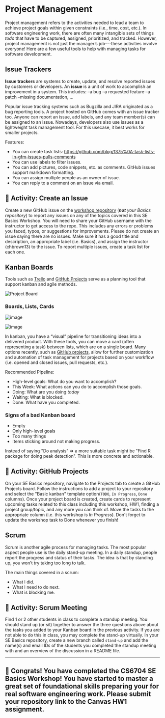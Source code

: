 # Project Management

Project management refers to the activities needed to lead a team to achieve project goals within given constraints (i.e., time, cost, etc.). In software engineering work, there are often many intangible sets of things _todo_ that have to be captured, assigned, prioritized, and tracked. However, project management is not just the manager’s job–--these activities involve everyone! Here are a few useful tools to help with managing tasks for software development.

## Issue Trackers

**Issue trackers** are systems to create, update, and resolve reported issues by customers or developers. An **issue** is a unit of work to accomplish an improvement in a system. This includes:
–a bug
–a requested feature
–a patch
–missing documentation, ... 

Popular issue tracking systems such as Bugzilla and JIRA originated as a bug reporting tools. A project hosted on GitHub comes with an issue tracker too. Anyone can report an issue, add labels, and any team member(s) can be assigned to an issue. Nowadays, developers also use issues as a lightweight task management tool. For this usecase, it best works for smaller projects.

Features:
* You can create task lists: https://github.com/blog/1375%0A-task-lists-in-gfm-issues-pulls-comments
* You can use labels to filter issues.
* You can add pictures, code snippets, etc. as comments. GitHub issues support markdown formatting.
* You can assign multiple people as an owner of issue.
* You can reply to a comment on an issue via email.

## 📝 Activity: Create an Issue

Create a new GitHub issue on the [workshop repository](https://github.com/CS6704-VT/Workshops) (**_not_** _your Basics repository_) to report any issues on any of the topics covered in this SE Basics Workshop. You will need to share your GitHub username with the instructor to get access to the repo. This includes any errors or problems you faced, typos, or suggestions for improvements. Please do not create an issue saying there are no issues. Make sure it has a good title and description, an appropriate label (i.e. Basics), and assign the instructor (chbrown13) to the issue. To report multiple issues, create a task list for each one. 

## Kanban Boards

Tools such as [Trello](https://trello.com/) and [GitHub Projects](https://docs.github.com/en/free-pro-team@latest/github/managing-your-work-on-github/about-project-boards) serve as a planning tool that support kanban and agile methods.

![Project Board](https://miro.medium.com/max/4976/1*_St3BrB36V05JAuFIC3utQ.png)

### Boards, Lists, Cards

![image](https://cloud.githubusercontent.com/assets/742934/15636941/eb418154-25db-11e6-9814-5a3c835c0c11.png)

![image](https://cloud.githubusercontent.com/assets/742934/15635646/cbe2b4fa-25b2-11e6-8dc9-e6cafca6629c.png)

In kanban, you have a “visual” pipeline for transitioning ideas into a delivered product. With these tools, you can move a card (often representing a task) between lists, which are on a single board. Many options recently, such as [GitHub projects](https://docs.github.com/en/issues/organizing-your-work-with-project-boards/managing-project-boards/about-automation-for-project-boards), allow for further customization and automation of task management for projects based on your workflow (i.e. opened and closed issues, pull requests, etc.).

Recommended Pipeline:

* High-level goals: What do you want to accomplish?
* This Week: What actions can you do to accomplish those goals.
* Doing: What are you doing *today*
* Waiting: What is blocked.
* Done: What have you completed.

### Signs of a bad Kanban board

* Empty
* Only high-level goals
* Too many things
* Items sticking around not making progress.

Instead of saying "Do analysis" => a more suitable task might be "Find R package for doing peak detection". This is more concrete and actionable.

## 📝 Activity: GitHub Projects

On your SE Basics repository, navigate to the Projects tab to create a GitHub Projects board. Follow the instructions to add a project to your repository and select the "Basic kanban" template option(`TODO`, `In Progress`, `Done` columns). Once your project board is created, create cards to represent upcoming tasks related to this class including this workshop, HW1, finding a project group/topic, and any more you can think of. Move the tasks to the appropriate column (i.e. this workshop is _In Progress_). Don't forget to update the workshop task to Done whenever you finish!

## Scrum

Scrum is another agile process for managing tasks. The most popular aspect people use is the daily stand-up meeting. In a daily standup, people report the progress and status of their tasks. The idea is that by standing up, you won't try taking too long to talk.

The main things covered in a scrum:

* What I did.
* What I need to do next.
* What is blocking me.

## 📝 Activity: Scrum Meeting

Find 1 or 2 other students in class to complete a standup meeting. You should stand up (or sit) together to answer the three questions above about the tasks you added to your Kanban board in the previous activity. If you are not able to do this in class, you may complete the stand-up virtually. In your SE Basics repository, create a new branch called `stand-up` and add the name(s) and email IDs of the students you completed the standup meeting with and an overview of the discussion in a README file.

---

## 🥳 Congrats! You have completed the CS6704 SE Basics Workshop! You have started to master a great set of foundational skills preparing your for real software engineering work. Please submit your repository link to the Canvas HW1 assignment.